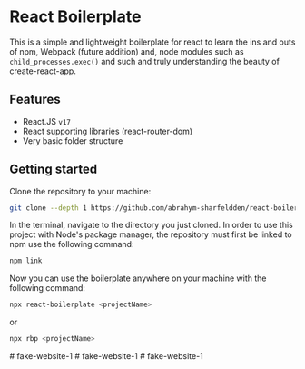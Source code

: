 # React Boilerplate

This is a simple and lightweight boilerplate for react to learn the ins and outs of npm, Webpack (future addition) and, node modules such as `child_processes.exec()` and such and truly understanding the beauty of create-react-app.

## Features

-   React.JS `v17`
-   React supporting libraries (react-router-dom)
-   Very basic folder structure

## Getting started

Clone the repository to your machine:

```bash
git clone --depth 1 https://github.com/abrahym-sharfeldden/react-boilerplate
```

In the terminal, navigate to the directory you just cloned. In order to use this project with Node's package manager, the repository must first be linked to npm use the following command:

```bash
npm link
```

Now you can use the boilerplate anywhere on your machine with the following command:

```bash
npx react-boilerplate <projectName>
```

or

```bash
npx rbp <projectName>
```
#   f a k e - w e b s i t e - 1  
 #   f a k e - w e b s i t e - 1  
 #   f a k e - w e b s i t e - 1  
 